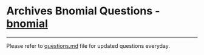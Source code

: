 # Archives Bnomial Questions - [bnomial](https://today.bnomial.com/)

---

Please refer to [questions.md](./questions.md) file for updated questions everyday.
